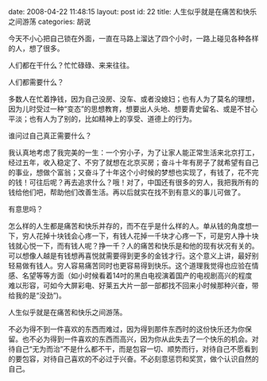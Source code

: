 date: 2008-04-22 11:48:15
layout: post
id: 22
title: 人生似乎就是在痛苦和快乐之间游荡
categories: 胡说

今天不小心把自己锁在外面，一直在马路上溜达了四个小时，一路上碰见各种各样的人，想了很多。

人们都在干什么？忙忙碌碌、来来往往。

人们都需要什么？

多数人在忙着挣钱，因为自己没房、没车、或者没媳妇；也有人为了莫名的理想，因为儿时受过一种“变态”的思想教育，想要出人头地、想要青史留名、或是不甘心平淡；也有人为了别的，比如精神上的享受、道德上的行为。

谁问过自己真正需要什么？

我认真地考虑了我完美的一生：一个穷小子，为了让家人能正常生活来北京打工，经过五年，收入稳定了、不穷了就想在北京买房；奋斗十年有房子了就希望有自己的事业，想做个富翁；又奋斗了十年这个小时候的梦想也实现了，有钱了，花不完的钱！可往后呢？再去追求什么？哦！对了，中国还有很多的穷人，我把我所有的钱给他们吧，帮助他们改善生活。再以后就实在找不到有意义的事儿可做了。

有意思吗？

怎么样的人生都是痛苦和快乐并存的，而不在乎是什么样的人。单从钱的角度想一下，穷人花掉十块钱会心疼一下，有钱人花掉一千块才心疼一下，可是穷人挣十块钱就心悦一下，而有钱人呢？挣一千？人的痛苦和快乐是和他的现有状况有关的。可以想像人越是有钱想再喜悦就需要得到更多的金钱才行。这个意义上讲，最好别轻易做有钱人。穷人容易痛苦同时也更容易得到快乐。这个道理我觉得也应验在情感、名望等等方面（如小时候看着14吋的黑白电视演着国产的电视剧高兴的程度难以形容，可如今大屏彩电、好莱五大片一部一部都找不回来小时候那种兴奋，带给我的是“没劲”)。

人生似乎就是在痛苦和快乐之间游荡。

不必为得不到一件喜欢的东西而难过，因为得到那件东西时的这份快乐还为你保留。也不必为得到一件喜欢的东西而高兴，因为你从此失去了一个快乐的机会。对待自己“无为而治”不是什么都不干，而是包容一切、顺势而行，对待自己不愿看到的要包容，对待自己喜欢的不必过于兴奋。不必刻意惩罚和奖赏，做个认识自然的自己。
